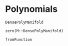 # Polynomials

```@docs
DensePolyManifold
```

```@docs
zero(M::DensePolyManifold)
```

```@docs
fromFunction
```

